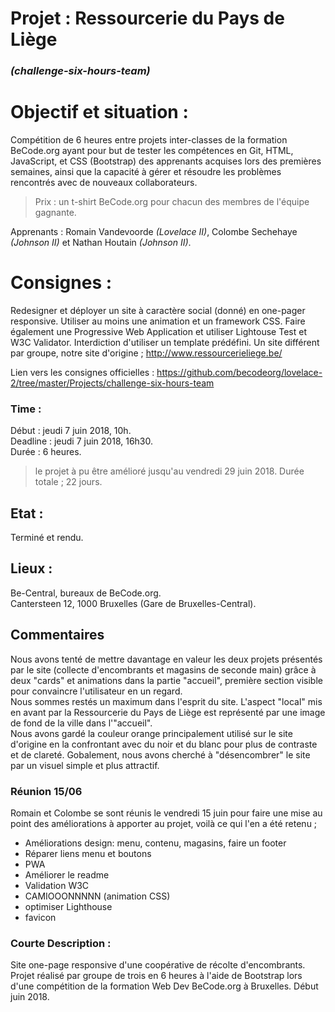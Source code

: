 
# Projet : Ressourcerie du Pays de Liège 
### *(challenge-six-hours-team)*

# Objectif et situation :
Compétition de 6 heures entre projets inter-classes de la formation BeCode.org ayant pour but de tester les compétences en Git, HTML, JavaScript, et CSS (Bootstrap) des apprenants acquises lors des premières semaines, ainsi que la capacité à gérer et résoudre les problèmes rencontrés avec de nouveaux collaborateurs.  

> Prix : un t-shirt BeCode.org pour chacun des membres de l'équipe gagnante. 

Apprenants : Romain Vandevoorde *(Lovelace II)*, Colombe Sechehaye *(Johnson II)* et Nathan Houtain *(Johnson II)*.

# Consignes :
Redesigner et déployer un site à caractère social (donné) en one-pager responsive. Utiliser au moins une animation et un framework CSS. Faire également une Progressive Web Application et utiliser Lightouse Test et W3C Validator. Interdiction d'utiliser un template prédéfini. Un site différent par groupe, notre site d'origine ; http://www.ressourcerieliege.be/
 
Lien vers les consignes officielles : https://github.com/becodeorg/lovelace-2/tree/master/Projects/challenge-six-hours-team

### Time :
Début : jeudi 7 juin 2018, 10h.   
Deadline : jeudi 7 juin 2018, 16h30.  
Durée : 6 heures.

> le projet à pu être amélioré jusqu'au vendredi 29 juin 2018. Durée totale ; 22 jours.  

## Etat :
Terminé et rendu.

## Lieux :
Be-Central, bureaux de BeCode.org.  
Cantersteen 12, 1000 Bruxelles (Gare de Bruxelles-Central).

## Commentaires

Nous avons tenté de mettre davantage en valeur les deux projets présentés par le site (collecte d'encombrants et magasins de seconde main) grâce à deux "cards" et animations dans la partie "accueil", première section visible pour convaincre l'utilisateur en un regard.  
Nous sommes restés un maximum dans l'esprit du site. L'aspect "local" mis en avant par la Ressourcerie du Pays de Liège est représenté par une image de fond de la ville dans l'"accueil".    
Nous avons gardé la couleur orange principalement utilisé sur le site d'origine en la confrontant avec du noir et du blanc pour plus de contraste et de clareté. Gobalement, nous avons cherché à "désencombrer" le site par un visuel simple et plus attractif. 

### Réunion 15/06
  
Romain et Colombe se sont réunis le vendredi 15 juin pour faire une mise au point des améliorations à apporter au projet,
voilà ce qui l'en a été retenu ;
  
* Améliorations design: menu, contenu, magasins, faire un footer
* Réparer liens menu et boutons
* PWA
* Améliorer le readme
* Validation W3C
* CAMIOOONNNNN (animation CSS)
* optimiser Lighthouse
* favicon


### Courte Description :
Site one-page responsive d'une coopérative de récolte d'encombrants. Projet réalisé par groupe de trois en 6 heures à l'aide de Bootstrap lors d'une compétition de la formation Web Dev BeCode.org à Bruxelles. Début juin 2018. 
